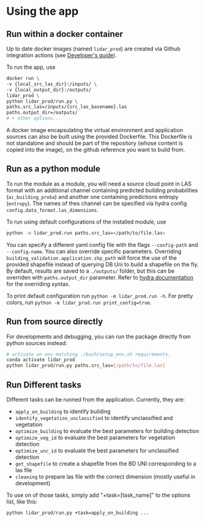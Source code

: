 # Using the app

## Run within a docker container

Up to date docker images (named `lidar_prod`) are created via Github integration actions (see [Developer's guide](../guides/development.md)). 

To run the app, use

```bash
docker run \
-v {local_src_las_dir}:/inputs/ \
-v {local_output_dir}:/outputs/
lidar_prod \
python lidar_prod/run.py \
paths.src_las=/inputs/{src_las_basename}.las
paths.output_dir=/outputs/
# + other options...

```

A docker image encapsulating the virtual environment and application sources can also be built using the provided Dockerfile. This Dockerfile is not standalone and should be part of the repository (whose content is copied into the image), on the github reference you want to build from.

## Run as a python module
To run the module as a module, you will need a source cloud point in LAS format with an additional channel containing predicted building probabilities (`ai_building_proba`) and another one containing predictions entropy (`entropy`). The names of thes channel can be specified via hydra config `config.data_format.las_dimensions`.

To run using default configurations of the installed module, use
```bash
python -m lidar_prod.run paths.src_las=</path/to/file.las>
```

You can specify a different yaml config file with the flags `--config-path` and `--config-name`. You can also override specific parameters. Overriding `building_validation.application.shp_path` will force the use of the provided shapefile instead of querying DB Uni to build a shapefile on the fly. By default, results are saved to a `./outputs/` folder, but this can be overriden with `paths.output_dir` parameter. Refer to [hydra documentation](https://hydra.cc/docs/next/tutorials/basic/your_first_app/config_file/) for the overriding syntax.

To print default configuration run `python -m lidar_prod.run -h`. For pretty colors, run `python -m lidar_prod.run print_config=true`.

## Run from source directly

For developments and debugging, you can run the package directly from python sources instead:

```bash
# activate an env matching ./bash/setup_env.sh requirements.
conda activate lidar_prod
python lidar_prod/run.py paths.src_las=[/path/to/file.las]
```
## Run Different tasks

Different tasks can be runned from the application. Currently, they are:
- `apply_on_building` to identify building
- `identify_vegetation_unclassified` to identify unclassified and vegetation
- `optimize_building` to evaluate the best parameters for building detection
- `optimize_veg_id` to evaluate the best parameters for vegetation detection
- `optimize_unc_id` to evaluate the best parameters for unclassified detection
- `get_shapefile` to create a shapefile from the BD UNI corresponding to a las file
- `cleaning` to prepare las file with the correct dimension (mostly useful in development)

To use on of those tasks, simply add "+task=[task_name]" to the options list, like this:
```bash
python lidar_prod/run.py +task=apply_on_building ...
```
